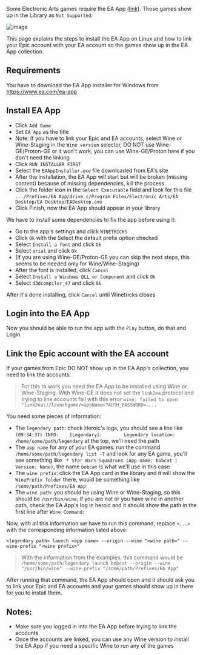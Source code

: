 Some Electronic Arts games require the EA App ([link](https://www.ea.com/ea-app)). Those games show up in the Library as `Not Supported`:

![image](https://user-images.githubusercontent.com/188464/212543333-533ed0b7-3b69-4a3e-846f-97705da81239.png)

This page explains the steps to install the EA App on Linux and how to link your Epic account with your EA account so the games show up in the EA App collection.

## Requirements

You have to download the EA App installer for Windows from https://www.ea.com/ea-app

## Install EA App

- Click `Add Game`
- Set `EA App` as the title
- Note: If you have to link your Epic and EA accounts, select Wine or Wine-Staging in the `Wine version` selector, DO NOT use Wine-GE/Proton-GE or it won't work, you can use Wine-GE/Proton here if you don't need the linking
- Click `RUN INSTALLER FIRST`
- Select the `EAAppInstaller.exe` file downloaded from EA's site
- After the installation, the EA App will start but will be broken (missing content) because of missing dependencies, kill the process
- Click the folder icon in the `Select Executable` field and look for this file `.../Prefixes/EA App/drive_c/Program Files/Electronic Arts/EA Desktop/EA Desktop/EADesktop.exe`
- Click Finish, now the EA App should appear in your library

We have to install some dependencies to fix the app before using it:

- Go to the app's settings and click `WINETRICKS`
- Click `Ok` with the Select the default prefix option checked
- Select `Install a font` and click `Ok`
- Select `arial` and click `Ok`
- (If you are using Wine-GE/Proton-GE you can skip the next steps, this seems to be needed only for Wine/Wine-Staging)
- After the font is installed, click `Cancel`
- Select `Install a Windows DLL or Component` and click `Ok`
- Select `d3dcompiler_47` and click `Ok`

After it's done installing, click `Cancel` until Winetricks closes

## Login into the EA App

Now you should be able to run the app with the `Play` button, do that and Login.

## Link the Epic account with the EA account

If your games from Epic DO NOT show up in the EA App's collection, you need to link the accounts.

> For this to work you need the EA App to be installed using Wine or Wine-Staging. With Wine-GE it does not set the `link2ea` protocol and trying to link accounts fail with this error `wine: failed to open "link2ea://launchgame/<appName>?AUTH_PASSWORD=....`

You need some pieces of information:

- The `legendary path`: check Heroic's logs, you should see a line like `(09:34:37) INFO:    [Legendary]:        Legendary location: /home/some/path/legendary` at the top, we'll need the path
- The `app name` for any of your EA games: run the command `/home/some/path/legendary list -T` and look for any EA game, you'll see something like ` * Star Wars Squadrons (App name: bobcat | Version: None)`, the name `bobcat` is what we'll use in this case
- The `wine prefix`: click the EA App card in the library and it will show the `WinePrefix folder` there, would be something like `/some/path/Prefixes/EA App`
- The `wine path`: you should be using Wine or Wine-Staging, so this should be `/usr/bin/wine`, if you are not or you have wine in another path, check the EA App's log in heroic and it should show the path in the first line after `Wine Command:`

Now, with all this information we have to run this command, replace `<...>` with the corresponding information listed above:

```
<legendary path> launch <app name> --origin --wine "<wine path>" --wine-prefix "<wine prefix>"
```

> With the information from the examples, this command would be `/home/some/path/legendary launch bobcat --origin --wine "/usr/bin/wine" --wine-prefix "/some/path/Prefixes/EA App"`

After running that command, the EA App should open and it should ask you to link your Epic and EA accounts and your games should show up in there for you to install them.

## Notes:

- Make sure you logged in into the EA App before trying to link the accounts
- Once the accounts are linked, you can use any Wine version to install the EA App if you need a specific Wine to run any of the games
